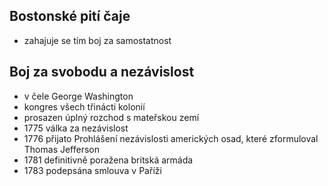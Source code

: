 ## Bostonské pití čaje
- zahajuje se tím boj za samostatnost

## Boj za svobodu a nezávislost
- v čele George Washington
- kongres všech třinácti kolonií
- prosazen úplný rozchod s mateřskou zemí
- 1775 válka za nezávislost
- 1776 přijato Prohlášení nezávislosti amerických osad, které zformuloval Thomas Jefferson
- 1781 definitivně poražena britská armáda
- 1783 podepsána smlouva v Paříži
 